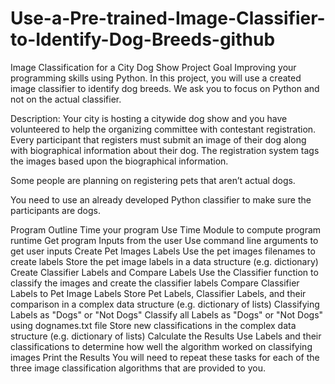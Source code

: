 # Use-a-Pre-trained-Image-Classifier-to-Identify-Dog-Breeds-github

Image Classification for a City Dog Show
Project Goal
Improving your programming skills using Python.
In this project, you will use a created image classifier to identify dog breeds. We ask you to focus on Python and not on the actual classifier.

Description:
Your city is hosting a citywide dog show and you have volunteered to help the organizing committee with contestant registration. Every participant that registers must submit an image of their dog along with biographical information about their dog. The registration system tags the images based upon the biographical information.

Some people are planning on registering pets that aren’t actual dogs.

You need to use an already developed Python classifier to make sure the participants are dogs.

Program Outline
Time your program
Use Time Module to compute program runtime
Get program Inputs from the user
Use command line arguments to get user inputs
Create Pet Images Labels
Use the pet images filenames to create labels
Store the pet image labels in a data structure (e.g. dictionary)
Create Classifier Labels and Compare Labels
Use the Classifier function to classify the images and create the classifier labels
Compare Classifier Labels to Pet Image Labels
Store Pet Labels, Classifier Labels, and their comparison in a complex data structure (e.g. dictionary of lists)
Classifying Labels as "Dogs" or "Not Dogs"
Classify all Labels as "Dogs" or "Not Dogs" using dognames.txt file
Store new classifications in the complex data structure (e.g. dictionary of lists)
Calculate the Results
Use Labels and their classifications to determine how well the algorithm worked on classifying images
Print the Results
You will need to repeat these tasks for each of the three image classification algorithms that are provided to you.
